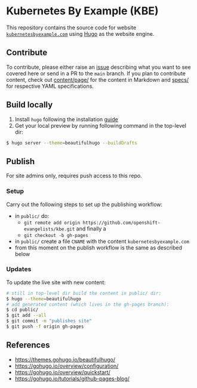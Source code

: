 # Kubernetes By Example (KBE)

This repository contains the source code for website [`kubernetesbyexample.com`](http://kubernetesbyexample.com) using [Hugo](https://gohugo.io) as the website engine.

## Contribute

To contribute, please either raise an [issue](https://github.com/openshift-evangelists/kbe/issues)
describing what you want to see covered here or send in a PR to the `main` branch.
If you plan to contribute content, check out [content/page/](content/page/)
for the content in Markdown and [specs/](specs/) for respective YAML specifications.

## Build locally

1. Install `hugo` following the installation [guide](https://gohugo.io/overview/installing)
1. Get your local preview by running following command in the top-level dir:

```bash
$ hugo server --theme=beautifulhugo --buildDrafts
```

## Publish

For site admins only, requires push access to this repo.

### Setup

Carry out the following steps to set up the publishing workflow:

- in `public/` do:
  - `git remote add origin https://github.com/openshift-evangelists/kbe.git` and finally a
  - `git checkout -b gh-pages`
- in `public/` create a file `CNAME` with the content `kubernetesbyexample.com`
- from this moment on the publish workflow is the same as described below

### Updates

To update the live site with new content:

```bash
# still in top-level dir build the content in public/ dir:
$ hugo --theme=beautifulhugo
# add generated content (which lives in the gh-pages branch):
$ cd public/
$ git add --all
$ git commit -m "publishes site"
$ git push -f origin gh-pages
```

## References

- https://themes.gohugo.io/beautifulhugo/
- https://gohugo.io/overview/configuration/
- https://gohugo.io/overview/quickstart/
- https://gohugo.io/tutorials/github-pages-blog/
